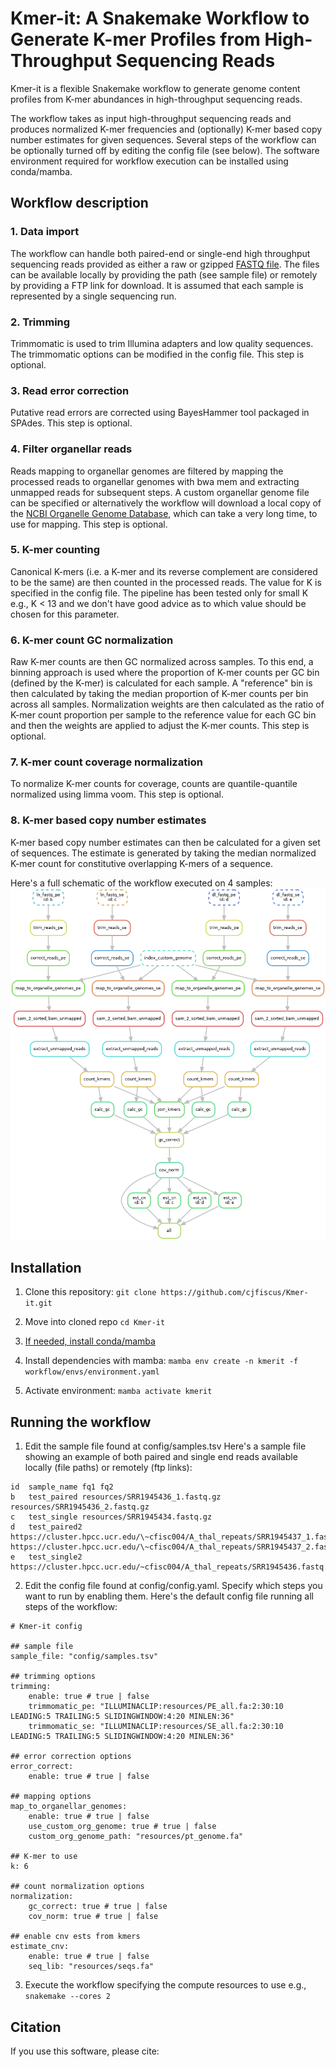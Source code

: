 # Kmer-it: A Snakemake Workflow to Generate K-mer Profiles from High-Throughput Sequencing Reads
Kmer-it is a flexible Snakemake workflow to generate genome content profiles from K-mer abundances in high-throughput sequencing reads.

The workflow takes as input high-throughput sequencing reads and produces normalized K-mer frequencies and (optionally) K-mer based copy number estimates for given sequences. 
Several steps of the workflow can be optionally turned off by editing the config file (see below). The software environment required for workflow execution can be installed using conda/mamba.

## Workflow description
### 1. Data import
The workflow can handle both paired-end or single-end high throughput sequencing reads provided as either a raw or gzipped [FASTQ file](https://en.wikipedia.org/wiki/FASTQ_format). 
The files can be available locally by providing the path (see sample file) or remotely by providing a FTP link for download. It is assumed that each sample is represented by a single
sequencing run.

### 2. Trimming
Trimmomatic is used to trim Illumina adapters and low quality sequences. The trimmomatic options can be modified in the config file. This step is optional. 

### 3. Read error correction
Putative read errors are corrected using BayesHammer tool packaged in SPAdes. This step is optional.

### 4. Filter organellar reads
Reads mapping to organellar genomes are filtered by mapping the processed reads to organellar genomes with bwa mem and extracting unmapped reads for subsequent steps. 
A custom organellar genome file can be specified or alternatively the workflow will download a local copy of the [NCBI Organelle Genome Database](https://www.ncbi.nlm.nih.gov/genome/organelle/), which can take a very long time, to use for mapping. This step is optional.  

### 5. K-mer counting
Canonical K-mers (i.e. a K-mer and its reverse complement are considered to be the same) are then counted in the processed reads. The value for K is specified in the config file. 
The pipeline has been tested only for small K e.g., K < 13 and we don't have good advice as to which value should be chosen for this parameter.

### 6. K-mer count GC normalization
Raw K-mer counts are then GC normalized across samples. To this end, a binning approach is used where the proportion of K-mer counts per GC bin (defined by the K-mer) is calculated for each sample.
A "reference" bin is then calculated by taking the median proportion of K-mer counts per bin across all samples. 
Normalization weights are then calculated as the ratio of K-mer count proportion per sample to the reference value for each GC bin and then the weights are applied to adjust the K-mer counts.
This step is optional.

### 7. K-mer count coverage normalization
To normalize K-mer counts for coverage, counts are quantile-quantile normalized using limma voom. This step is optional. 

### 8. K-mer based copy number estimates 
K-mer based copy number estimates can then be calculated for a given set of sequences. 
The estimate is generated by taking the median normalized K-mer count for constitutive overlapping K-mers of a sequence.

Here's a full schematic of the workflow executed on 4 samples:
![workflow diagram](dag_example.png)  

## Installation
1. Clone this repository:
`git clone https://github.com/cjfiscus/Kmer-it.git`

2. Move into cloned repo
`cd Kmer-it`

3. [If needed, install conda/mamba](https://mamba.readthedocs.io/en/latest/installation/mamba-installation.html#)

4. Install dependencies with mamba:
`mamba env create -n kmerit -f workflow/envs/environment.yaml`

5. Activate environment:
`mamba activate kmerit`

## Running the workflow
1. Edit the sample file found at config/samples.tsv 
Here's a sample file showing an example of both paired and single end reads available locally (file paths) or remotely (ftp links):  
```
id	sample_name	fq1	fq2
b	test_paired	resources/SRR1945436_1.fastq.gz	resources/SRR1945436_2.fastq.gz
c	test_single	resources/SRR1945434.fastq.gz
d	test_paired2	https://cluster.hpcc.ucr.edu/\~cfisc004/A_thal_repeats/SRR1945437_1.fastq.gz	https://cluster.hpcc.ucr.edu/\~cfisc004/A_thal_repeats/SRR1945437_2.fastq.gz
e	test_single2	https://cluster.hpcc.ucr.edu/~cfisc004/A_thal_repeats/SRR1945436.fastq.gz
```

2. Edit the config file found at config/config.yaml. Specify which steps you want to run by enabling them. Here's the default config file running all steps of the workflow:
```
# Kmer-it config

## sample file
sample_file: "config/samples.tsv"

## trimming options
trimming:
    enable: true # true | false
    trimmomatic_pe: "ILLUMINACLIP:resources/PE_all.fa:2:30:10 LEADING:5 TRAILING:5 SLIDINGWINDOW:4:20 MINLEN:36"
    trimmomatic_se: "ILLUMINACLIP:resources/SE_all.fa:2:30:10 LEADING:5 TRAILING:5 SLIDINGWINDOW:4:20 MINLEN:36"

## error correction options
error_correct:
    enable: true # true | false

## mapping options
map_to_organellar_genomes:
    enable: true # true | false
    use_custom_org_genome: true # true | false
    custom_org_genome_path: "resources/pt_genome.fa"

## K-mer to use
k: 6

## count normalization options
normalization:
    gc_correct: true # true | false
    cov_norm: true # true | false

## enable cnv ests from kmers
estimate_cnv:
    enable: true # true | false
    seq_lib: "resources/seqs.fa"
```

3. Execute the workflow specifying the compute resources to use e.g.,  
`snakemake --cores 2`  

## Citation
If you use this software, please cite:
